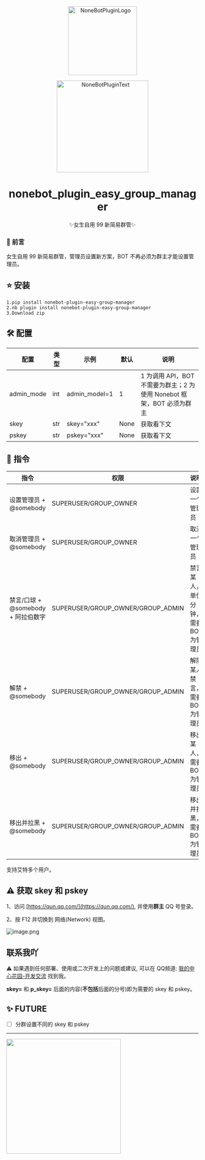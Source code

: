 <div align="center">
  <img src="https://s2.loli.net/2022/06/16/opBDE8Swad5rU3n.png" width="180" height="180" alt="NoneBotPluginLogo">
  <br>
  <p><img src="https://s2.loli.net/2022/06/16/xsVUGRrkbn1ljTD.png" width="240" alt="NoneBotPluginText"></p>
</div>

<div align="center">

# nonebot_plugin_easy_group_manager
✨女生自用 99 新简易群管✨

</div>

### 📣 前言

女生自用 99 新简易群管，管理员设置新方案，BOT 不再必须为群主才能设置管理员。

## ⭐ 安装
    1.pip install nonebot-plugin-easy-group-manager
    2.nb plugin install nonebot-plugin-easy-group-manager
    3.Download zip

## 🛠️ 配置

| 配置       | 类型 | 示例          | 默认 | 说明                                                               |
| ---------- | --- | ------------- | ---- | ----------------------------------------------------------------- |
| admin_mode | int | admin_model=1 | 1    | 1 为调用 API，BOT 不需要为群主；2 为使用 Nonebot 框架，BOT 必须为群主 |
| skey       | str | skey="xxx"    | None | 获取看下文                                                         |
| pskey      | str | pskey="xxx"   | None | 获取看下文                                                         |

## 🎉 指令

| 指令                              | 权限                              | 说明                                |
| --------------------------------- | --------------------------------- | ---------------------------------- |
| 设置管理员 + @somebody             | SUPERUSER/GROUP_OWNER             | 设置一个管理员                      |
| 取消管理员 + @somebody             | SUPERUSER/GROUP_OWNER             | 取消一个管理员                      |
| 禁言/口球  + @somebody + 阿拉伯数字 | SUPERUSER/GROUP_OWNER/GROUP_ADMIN | 禁言某人，单位分钟，需要 BOT 为管理员 |
| 解禁 + @somebody                  | SUPERUSER/GROUP_OWNER/GROUP_ADMIN  | 解除某人禁言，需要 BOT 为管理员      |
| 移出 + @somebody                  | SUPERUSER/GROUP_OWNER/GROUP_ADMIN  | 移出某人，需要 BOT 为管理员          |
| 移出并拉黑 + @somebody             | SUPERUSER/GROUP_OWNER/GROUP_ADMIN | 移出并拉黑，需要 BOT 为管理员         |

支持艾特多个用户。

## ⚠️ 获取 skey 和 pskey

1、访问 [https://qun.qq.com/](https://qun.qq.com/), 并使用**群主** QQ 号登录。

2、按 F12 并切换到 网络(Network) 视图。

![image.png](https://s2.loli.net/2023/01/26/a4lLFwDbJjPmfSE.png)

## 联系我吖

⚠️ 如果遇到任何部署、使用或二次开发上的问题或建议, 可以在 QQ频道: [我的中心花园-开发交流](https://pd.qq.com/s/8bkfowg3c) 找到我。

**skey=** 和 **p_skey=** 后面的内容(**不包括**后面的分号)即为需要的 skey 和 pskey。

## ✨ FUTURE

- [ ] 分群设置不同的 skey 和 pskey


<hr>
<img width="300px" src="https://count.getloli.com/get/@zhulinyv?theme=rule34"></img>
